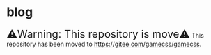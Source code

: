 # blog
<font size=5>⚠️Warning: This repository is move⚠️</font>  This repository has been moved to https://gitee.com/gamecss/gamecss.
